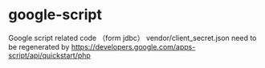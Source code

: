 # google-script
Google script related code （form jdbc）
vendor/client_secret.json  need to be regenerated by https://developers.google.com/apps-script/api/quickstart/php

